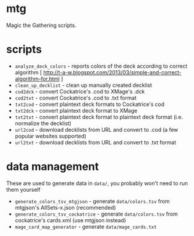 mtg
===

Magic the Gathering scripts.

scripts
=======

* `analyze_deck_colors` - reports colors of the deck according to correct algorithm [ http://t-a-w.blogspot.com/2013/03/simple-and-correct-algorithm-for.html ]
* `clean_up_decklist` - clean up manually created decklist
* `cod2dck` - convert Cockatrice's .cod to XMage's .dck
* `cod2txt` - convert Cockatrice's .cod to .txt format
* `txt2cod` - convert plaintext deck formats to Cockatrice's cod
* `txt2dck` - convert plaintext deck format to XMage
* `txt2txt` - convert plaintext deck format to plaintext deck format (i.e. normalize the decklist)
* `url2cod` - download decklists from URL and convert to .cod (a few popular websites supported)
* `url2txt` - download decklists from URL and convert to .txt format


data management
===============

These are used to generate data in `data/`, you probably won't need to run them yourself

* `generate_colors_tsv_mtgjson` - generate `data/colors.tsv` from mtgjson's AllSets-x.json (recommended)
* `generate_colors_tsv_cockatrice` - generate `data/colors.tsv` from cockatrice's cards.xml (use mtgjson instead)
* `mage_card_map_generator` - generate `data/mage_cards.txt`
